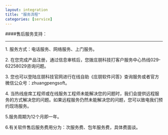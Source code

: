 ```yaml
---
layout: integration
title: "服务流程"
categories: [service]
---
```

####售后服务支持：
<hr/>
1. 服务方式：电话服务、网络服务、上门服务。
<p>
2. 在您完成产品注册，通过信息审核后，您拨庄朋科技打客户服务中心热线029-62258029咨询问题。
<p>
3. 您也可以登陆庄朋科技官网进行在线自助《庄朋软件问答》查询服务或者官方微信公众号：zhuangpengsoft。
<p>
4. 当热线座席工程师或在线服务工程师未能解决您的问题时，我们会提供远程服务的方式解决您的问题。如果远程服务仍然未能解决您的问题，您可以致电我们预约现场服务。
<p>
5.服务周期为12个月即一年。
<p>
6.有关软件售后服务费用分为：次服务费、包年服务费，具体费面谈。
<p>
